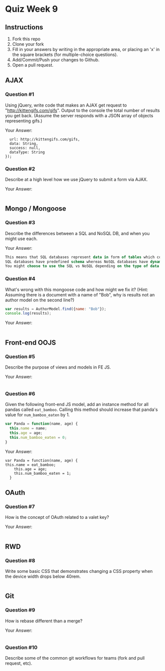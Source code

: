 # Quiz Week 9

## Instructions

1. Fork this repo
2. Clone your fork
3. Fill in your answers by writing in the appropriate area, or placing an 'x' in
the square brackets (for multiple-choice questions).
4. Add/Commit/Push your changes to Github.
5. Open a pull request.

## AJAX

### Question #1

Using jQuery, write code that makes an AJAX get request to "http://kittengifs.com/gifs". Output to the console the total number of results you get back. (Assume the server responds with a JSON array of objects representing gifs.)

Your Answer:
```$.ajax({
  url: http://kittengifs.com/gifs,
  data: String,
  success: null,
  dataType: String
});

```

### Question #2

Describe at a high level how we use jQuery to submit a form via AJAX.

Your Answer:
```Jquery uses a serialize method to get form data and then uses Ajax methods to send data back to the back-end.

```


## Mongo / Mongoose

### Question #3

Describe the differences between a SQL and NoSQL DB, and when you might use each.

Your Answer:
```SQL databases are called Relational Databases and NoSQL database are called  non-relational or distributed databases.
This means that SQL databases represent data in form of tables which consists of a number of rows of data whereas NoSQL databases are the collection of key-value pairs, documents, and/or graph databases.
SQL databases have predefined schema whereas NoSQL databases have dynamic schema for unstructured data.
You might choose to use the SQL vs NoSQL depending on the type of data being stored, SQL databases are not best fit for hierarchical data storage. But, NoSQL database fits better for the hierarchical data storage as it follows the key-value pair way of storing data similar to JSON data. NoSQL database are highly preferred for large data set

```


### Question #4

What's wrong with this mongoose code and how might we fix it?
(Hint: Assuming there is a document with a name of "Bob", why is results not an author model on the second line?)

```js
var results = AuthorModel.find({name: "Bob"});
console.log(results);
```

Your Answer:
```Because there is no arthur model defined in the code.

```

## Front-end OOJS

### Question #5

Describe the purpose of views and models in FE JS.

Your Answer:
```The purpose of views and models in Front-end Javascript is to connect to the controller and share stored data with the controller when requested.

```

### Question #6

Given the following front-end JS model, add an instance method for all pandas called `eat_bamboo`. Calling this method should increase that panda's value for `num_bamboo_eaten` by 1.

```js
var Panda = function(name, age) {
  this.name = name;
  this.age = age;
  this.num_bamboo_eaten = 0;
}
```

Your Answer:
```
var Panda = function(name, age) {
this.name = eat_bamboo;
    this.age = age;
    this.num_bamboo_eaten = 1;
  }

```


## OAuth

### Question #7

How is the concept of OAuth related to a valet key?

Your Answer:
```text

```


## RWD

### Question #8

Write some basic CSS that demonstrates changing a CSS property when the device width drops below 40rem.

```css

```

## Git

### Question #9

How is rebase different than a merge?

Your Answer:
```text

```

### Question #10

Describe some of the common git workflows for teams (fork and pull request, etc).

```text

```
